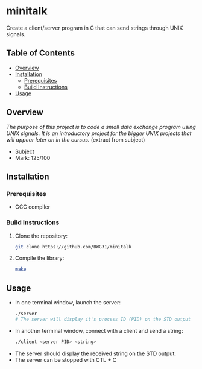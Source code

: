 # minitalk
Create a client/server program in C that can send strings through UNIX signals.

## Table of Contents

- [Overview](#overview)
- [Installation](#installation)
    - [Prerequisites](#prerequisites)
    - [Build Instructions](#build-instructions)
- [Usage](#usage)

## Overview

*The purpose of this project is to code a small data exchange program using UNIX signals. It is an introductory project for the bigger UNIX projects that will appear later on in the cursus.* (extract from subject)

- [Subject](./subject_en.pdf)
- Mark: 125/100

## Installation

### Prerequisites

- GCC compiler

### Build Instructions

1. Clone the repository:
   ```sh
   git clone https://github.com/BWG31/minitalk
2. Compile the library:
    ```sh
    make
## Usage
 - In one terminal window, launch the server:
    ```sh
    ./server
    # The server will display it's process ID (PID) on the STD output
 - In another terminal window, connect with a client and send a string:
    ```sh
    ./client <server PID> <string>
 - The server should display the received string on the STD output.
 - The server can be stopped with CTL + C